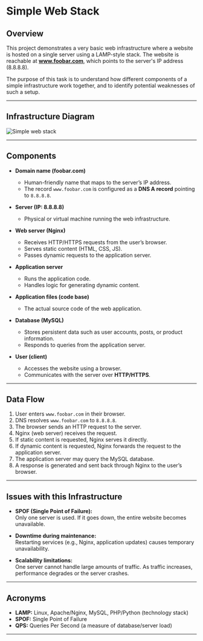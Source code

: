 # Simple Web Stack

## Overview
This project demonstrates a very basic web infrastructure where a website is hosted on a single server using a LAMP-style stack. The website is reachable at **www.foobar.com**, which points to the server's IP address (8.8.8.8).

The purpose of this task is to understand how different components of a simple infrastructure work together, and to identify potential weaknesses of such a setup.

---

## Infrastructure Diagram
![Simple web stack](https://)


---

## Components

- **Domain name (foobar.com)**  
  - Human-friendly name that maps to the server’s IP address.  
  - The record `www.foobar.com` is configured as a **DNS A record** pointing to `8.8.8.8`.

- **Server (IP: 8.8.8.8)**  
  - Physical or virtual machine running the web infrastructure.

- **Web server (Nginx)**  
  - Receives HTTP/HTTPS requests from the user’s browser.  
  - Serves static content (HTML, CSS, JS).  
  - Passes dynamic requests to the application server.

- **Application server**  
  - Runs the application code.  
  - Handles logic for generating dynamic content.

- **Application files (code base)**  
  - The actual source code of the web application.

- **Database (MySQL)**  
  - Stores persistent data such as user accounts, posts, or product information.  
  - Responds to queries from the application server.

- **User (client)**  
  - Accesses the website using a browser.  
  - Communicates with the server over **HTTP/HTTPS**.

---

## Data Flow
1. User enters `www.foobar.com` in their browser.  
2. DNS resolves `www.foobar.com` to `8.8.8.8`.  
3. The browser sends an HTTP request to the server.  
4. Nginx (web server) receives the request.  
5. If static content is requested, Nginx serves it directly.  
6. If dynamic content is requested, Nginx forwards the request to the application server.  
7. The application server may query the MySQL database.  
8. A response is generated and sent back through Nginx to the user’s browser.

---

## Issues with this Infrastructure

- **SPOF (Single Point of Failure):**  
  Only one server is used. If it goes down, the entire website becomes unavailable.

- **Downtime during maintenance:**  
  Restarting services (e.g., Nginx, application updates) causes temporary unavailability.

- **Scalability limitations:**  
  One server cannot handle large amounts of traffic. As traffic increases, performance degrades or the server crashes.

---

## Acronyms

- **LAMP:** Linux, Apache/Nginx, MySQL, PHP/Python (technology stack)  
- **SPOF:** Single Point of Failure  
- **QPS:** Queries Per Second (a measure of database/server load)

---
